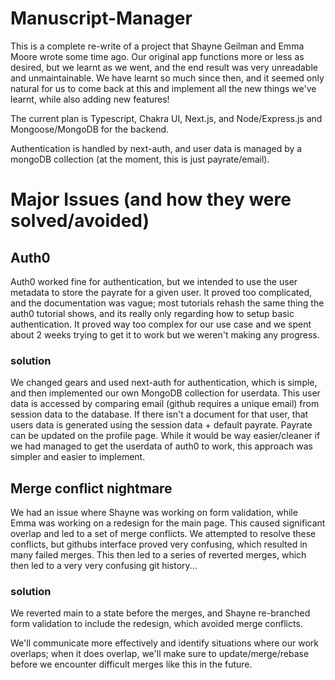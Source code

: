 # Manuscript-Manager

This is a complete re-write of a project that Shayne Geilman and Emma Moore wrote some time ago. Our original app functions more or less as desired, but we learnt as we went, and the end result was very unreadable and unmaintainable. We have learnt so much since then, and it seemed only natural for us to come back at this and implement all the new things we've learnt, while also adding new features!

The current plan is Typescript, Chakra UI, Next.js, and Node/Express.js and Mongoose/MongoDB for the backend.

Authentication is handled by next-auth, and user data is managed by a mongoDB collection (at the moment, this is just payrate/email). 





# Major Issues (and how they were solved/avoided)

## Auth0

Auth0 worked fine for authentication, but we intended to use the user metadata to store the payrate for a given user. It proved too complicated, and the documentation was vague; most tutorials rehash the same thing the auth0 tutorial shows, and its really only regarding how to setup basic authentication. It proved way too complex for our use case and we spent about 2 weeks trying to get it to work but we weren't making any progress. 

### solution

We changed gears and used next-auth for authentication, which is simple, and then implemented our own MongoDB collection for userdata. This user data is accessed by comparing email (github requires a unique email) from session data to the database. If there isn't a document for that user, that users data is generated using the session data + default payrate. Payrate can be updated on the profile page. While it would be way easier/cleaner if we had managed to get the userdata of auth0 to work, this approach was simpler and easier to implement. 

## Merge conflict nightmare

We had an issue where Shayne was working on form validation, while Emma was working on a redesign for the main page. This caused significant overlap and led to a set of merge conflicts. We attempted to resolve these conflicts, but githubs interface proved very confusing, which resulted in many failed merges. This then led to a series of reverted merges, which then led to a very very confusing git history...

### solution

We reverted main to a state before the merges, and Shayne re-branched form validation to include the redesign, which avoided merge conflicts. 

We'll communicate more effectively and identify situations where our work overlaps; when it does overlap, we'll make sure to update/merge/rebase before we encounter difficult merges like this in the future. 

